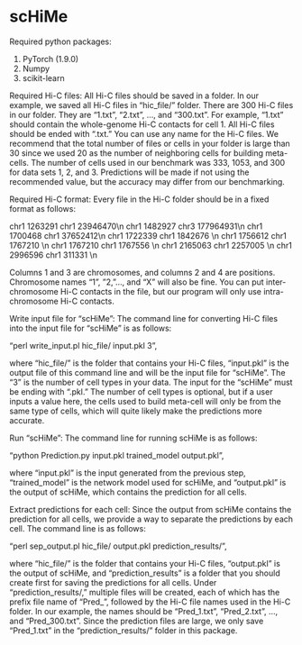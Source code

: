 # scHiMe
Required python packages:
1.	PyTorch (1.9.0)
2.	Numpy 
3.	scikit-learn


	
Required Hi-C files:
All Hi-C files should be saved in a folder. In our example, we saved all Hi-C files 
in “hic_file/” folder. There are 300 Hi-C files in our folder. They are “1.txt”, 
“2.txt”, …, and “300.txt”. For example, “1.txt” should contain the whole-genome Hi-C contacts for cell 1. All Hi-C files should be ended with “.txt.” You can use any name for the Hi-C files. We recommend that the total number of files or cells in your folder is large than 30 since we used 20 as the number of neighboring cells for building meta-cells. The number of cells used in our benchmark was 333, 1053, and 300 for data sets 1, 2, and 3. Predictions will be made if not using the recommended value, but the accuracy may differ from our benchmarking.   

	

Required Hi-C format:
Every file in the Hi-C folder should be in a fixed format as follows:

chr1    1263291       chr1    23946470\n
chr1    1482927       chr3    177964931\n
chr1    1700468       chr1    37652412\n
chr1    1722339       chr1    1842676 \n
chr1    1756612       chr1    1767210 \n
chr1    1767210       chr1    1767556 \n
chr1    2165063       chr1    2257005 \n
chr1    2996596       chr1    311331 \n


Columns 1 and 3 are chromosomes, and columns 2 and 4 are positions. Chromosome names “1”, ”2,”…, and “X” will also be fine. You can put inter-chromosome Hi-C contacts in the file, but our program will only use intra-chromosome Hi-C contacts.



Write input file for “scHiMe”:
The command line for converting Hi-C files into the input file for “scHiMe” is as follows:

“perl write_input.pl hic_file/ input.pkl 3”,

where “hic_file/” is the folder that contains your Hi-C files, “input.pkl” is the output file of this command line and will be the input file for “scHiMe”. The “3” is the number of cell types in your data. The input for the “scHiMe” must be ending with “.pkl.” The number of cell types is optional, but if a user inputs a value here, the cells used to build meta-cell will only be from the same type of cells, which will quite likely make the predictions more accurate. 



Run “scHiMe”:
The command line for running scHiMe is as follows:

“python Prediction.py input.pkl trained_model output.pkl”,

where “input.pkl” is the input generated from the previous step,  “trained_model” is the network model used for scHiMe, and “output.pkl” is the output of scHiMe, which contains the prediction for all cells.  



Extract predictions for each cell:
Since the output from scHiMe contains the prediction for all cells, we provide a way to separate the predictions by each cell. 
The  command line is as follows:     

“perl sep_output.pl hic_file/ output.pkl prediction_results/”,

where “hic_file/” is the folder that contains your Hi-C files, “output.pkl” is the output of scHiMe, and “prediction_results” is a folder that you should create first for saving the predictions for all cells. Under “prediction_results/,” multiple files will be created, each of which has the prefix file name of “Pred_”, followed by the Hi-C file names used in the Hi-C folder. In our example, the names should be “Pred_1.txt”, “Pred_2.txt”, …, and “Pred_300.txt”. Since the prediction files are large, we only save “Pred_1.txt” in the “prediction_results/” folder in this package.  
